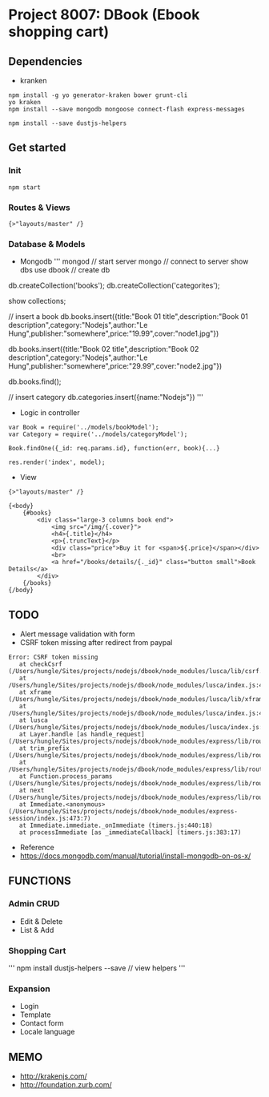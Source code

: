 # Project 8007: DBook (Ebook shopping cart)

## Dependencies
- kranken
```
npm install -g yo generator-kraken bower grunt-cli
yo kraken
npm install --save mongodb mongoose connect-flash express-messages

npm install --save dustjs-helpers
```

## Get started
### Init
```
npm start
```

### Routes & Views
```
{>"layouts/master" /}
```

### Database & Models
- Mongodb
'''
mongod // start server
mongo // connect to server
show dbs
use dbook // create db

db.createCollection('books');
db.createCollection('categorites');

show collections;

// insert a book
db.books.insert({title:"Book 01 title",description:"Book 01 description",category:"Nodejs",author:"Le Hung",publisher:"somewhere",price:"19.99",cover:"node1.jpg"})

db.books.insert({title:"Book 02 title",description:"Book 02 description",category:"Nodejs",author:"Le Hung",publisher:"somewhere",price:"29.99",cover:"node2.jpg"})

db.books.find();

// insert category
db.categories.insert({name:"Nodejs"})
'''

- Logic in controller
```
var Book = require('../models/bookModel');
var Category = require('../models/categoryModel');

Book.findOne({_id: req.params.id}, function(err, book){...}

res.render('index', model);
```

- View
```
{>"layouts/master" /}

{<body}
    {#books}
    	<div class="large-3 columns book end">
    		<img src="/img/{.cover}">
    		<h4>{.title}</h4>
    		<p>{.truncText}</p>
    		<div class="price">Buy it for <span>${.price}</span></div>
    		<br>
    		<a href="/books/details/{._id}" class="button small">Book Details</a>
    	</div>
    {/books}
{/body}
```

## TODO
- Alert message validation with form
- CSRF token missing after redirect from paypal
```
Error: CSRF token missing
   at checkCsrf (/Users/hungle/Sites/projects/nodejs/dbook/node_modules/lusca/lib/csrf.js:89:18)
   at /Users/hungle/Sites/projects/nodejs/dbook/node_modules/lusca/index.js:48:21
   at xframe (/Users/hungle/Sites/projects/nodejs/dbook/node_modules/lusca/lib/xframes.js:12:9)
   at /Users/hungle/Sites/projects/nodejs/dbook/node_modules/lusca/index.js:48:21
   at lusca (/Users/hungle/Sites/projects/nodejs/dbook/node_modules/lusca/index.js:53:9)
   at Layer.handle [as handle_request] (/Users/hungle/Sites/projects/nodejs/dbook/node_modules/express/lib/router/layer.js:95:5)
   at trim_prefix (/Users/hungle/Sites/projects/nodejs/dbook/node_modules/express/lib/router/index.js:312:13)
   at /Users/hungle/Sites/projects/nodejs/dbook/node_modules/express/lib/router/index.js:280:7
   at Function.process_params (/Users/hungle/Sites/projects/nodejs/dbook/node_modules/express/lib/router/index.js:330:12)
   at next (/Users/hungle/Sites/projects/nodejs/dbook/node_modules/express/lib/router/index.js:271:10)
   at Immediate.<anonymous> (/Users/hungle/Sites/projects/nodejs/dbook/node_modules/express-session/index.js:473:7)
   at Immediate.immediate._onImmediate (timers.js:440:18)
   at processImmediate [as _immediateCallback] (timers.js:383:17)
```

- Reference
 - https://docs.mongodb.com/manual/tutorial/install-mongodb-on-os-x/

## FUNCTIONS
### Admin CRUD
- Edit & Delete
- List & Add

### Shopping Cart
'''
npm install dustjs-helpers --save // view helpers
'''

### Expansion
- Login
- Template
- Contact form
- Locale language

## MEMO
- http://krakenjs.com/
- http://foundation.zurb.com/
